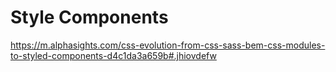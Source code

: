 # Style Components




https://m.alphasights.com/css-evolution-from-css-sass-bem-css-modules-to-styled-components-d4c1da3a659b#.jhiovdefw